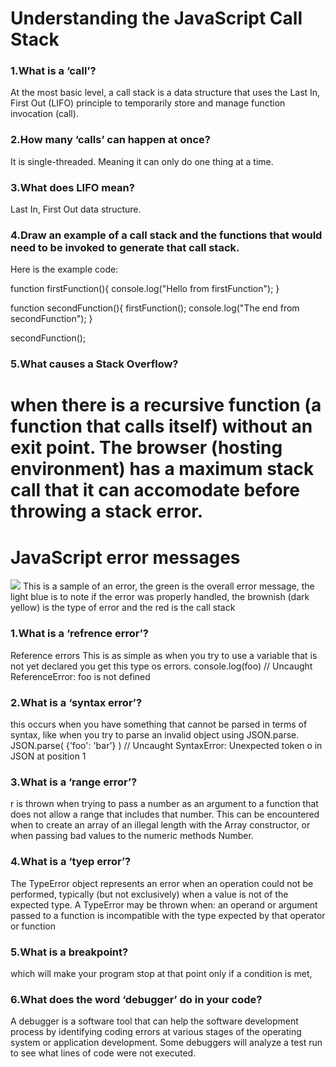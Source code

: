 # Understanding the JavaScript Call Stack
### 1.What is a ‘call’?

At the most basic level, a call stack is a data structure that uses the Last In, First Out (LIFO) principle to temporarily store and manage function invocation (call).

### 2.How many ‘calls’ can happen at once?
It is single-threaded. Meaning it can only do one thing at a time.

### 3.What does LIFO mean?
 Last In, First Out data structure.
### 4.Draw an example of a call stack and the functions that would need to be invoked to generate that call stack.

Here is the example code:

function firstFunction(){
  console.log("Hello from firstFunction");
}

function secondFunction(){
  firstFunction();
  console.log("The end from secondFunction");
}

secondFunction();
### 5.What causes a Stack Overflow?
when there is a recursive function (a function that calls itself) without an exit point. The browser (hosting environment) has a maximum stack call that it can accomodate before throwing a stack error.
=================================================================================================
# JavaScript error messages
![](https://miro.medium.com/max/1000/1*LHpmsxV3f2znpxhuAFuIqA.png)
This is a sample of an error, the green is the overall error message, the light blue is to note if the error was properly handled, the brownish (dark yellow) is the type of error and the red is the call stack
### 1.What is a ‘refrence error’?
Reference errors
This is as simple as when you try to use a variable that is not yet declared you get this type os errors.
console.log(foo) // Uncaught ReferenceError: foo is not defined

### 2.What is a ‘syntax error’?

this occurs when you have something that cannot be parsed in terms of syntax, like when you try to parse an invalid object using JSON.parse.
JSON.parse( {'foo': 'bar'} ) // Uncaught SyntaxError: Unexpected token o in JSON at position 1

### 3.What is a ‘range error’?

r is thrown when trying to pass a number as an argument to a function that does not allow a range that includes that number. This can be encountered when to create an array of an illegal length with the Array constructor, or when passing bad values to the numeric methods Number.
### 4.What is a ‘tyep error’?
The TypeError object represents an error when an operation could not be performed, typically (but not exclusively) when a value is not of the expected type. A TypeError may be thrown when: an operand or argument passed to a function is incompatible with the type expected by that operator or function
### 5.What is a breakpoint?
 which will make your program stop at that point only if a condition is met, 
### 6.What does the word ‘debugger’ do in your code?
A debugger is a software tool that can help the software development process by identifying coding errors at various stages of the operating system or application development. Some debuggers will analyze a test run to see what lines of code were not executed.
